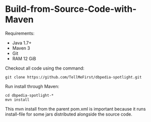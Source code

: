 Build-from-Source-Code-with-Maven
=================================

Requirements:

* Java 1.7+
* Maven 3
* Git
* RAM 12 GiB

Checkout all code using the command:

```
git clone https://github.com/TellMeFirst/dbpedia-spotlight.git
```

Run install through Maven:

```
cd dbpedia-spotlight-*
mvn install
```

This mvn install from the parent pom.xml is important because it runs install-file for some jars distributed alongside the source code.

